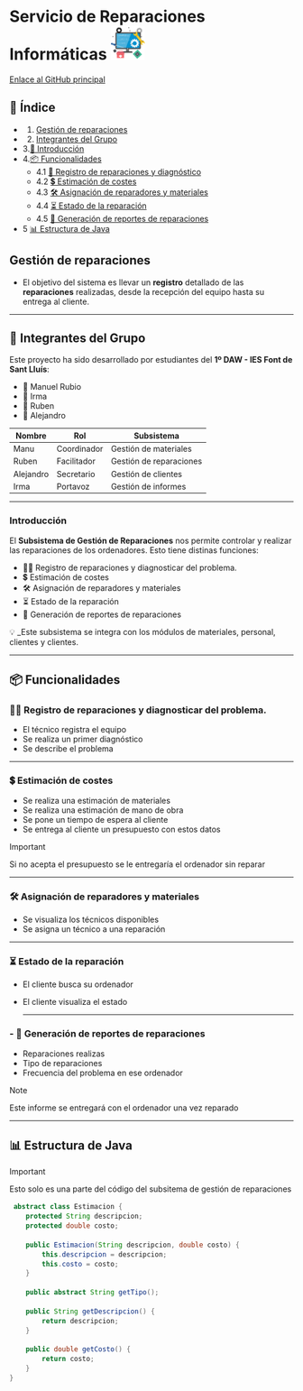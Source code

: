 # Servicio de Reparaciones Informáticas  <img src="LogoEmpresa.png" alt="Icono" width="60"/>
[Enlace al GitHub principal](https://github.com/RubenSanchezAng/Reparacion-de-ordenadores) 


## 📑 Índice
- 1. [Gestión de reparaciones](#gestión-de-reparaciones)
- 2. [ Integrantes del Grupo](#busts_in_silhouette-integrantes-del-grupo)
- 3.[📘 Introducción](#introducción)
- 4.[📦 Funcionalidades](#package-funcionalidades)
  - 4.1 [🧰 Registro de reparaciones y diagnóstico](#mechanic-registro-de-reparaciones-y-diagnosticar-del-problema)
  - 4.2 [💲 Estimación de costes](#heavy_dollar_sign-estimación-de-costes)
  - 4.3 [🛠️ Asignación de reparadores y materiales](#hammer_and_wrench-asignación-de-reparadores-y-materiales)
  - 4.4 [⏳ Estado de la reparación](#hourglass_flowing_sand-estado-de-la-reparación)
  - 4.5 [📄 Generación de reportes de reparaciones](#-page_with_curl-generación-de-reportes-de-reparaciones)
- 5 [📊 Estructura de Java](#bar_chart-estructura-de-java)

## Gestión de reparaciones

- El objetivo del sistema es llevar un **registro** detallado de las **reparaciones** realizadas,
desde la recepción del equipo hasta su entrega al cliente.


---
## :busts_in_silhouette: Integrantes del Grupo

Este proyecto ha sido desarrollado por estudiantes del **1º DAW - IES Font de Sant Lluís**:

- :bust_in_silhouette: Manuel Rubio
- :bust_in_silhouette: Irma
- :bust_in_silhouette: Ruben
- :bust_in_silhouette: Alejandro

| Nombre     | Rol   | Subsistema             |
|------------|-------|------------------------|
| Manu       | Coordinador   | Gestión de materiales  |
| Ruben      | Facilitador   | Gestión de reparaciones|
| Alejandro  |  Secretario   | Gestión de clientes    |
| Irma       |   Portavoz | Gestión de informes    |

---
### Introducción
El **Subsistema de Gestión de Reparaciones** nos permite controlar y realizar las reparaciones de los ordenadores. Esto tiene distinas funciones:
- :mechanic:	Registro de reparaciones y diagnosticar del problema.
- :heavy_dollar_sign: Estimación de costes
- :hammer_and_wrench: Asignación de reparadores y materiales
- :hourglass_flowing_sand: Estado de la reparación
- :page_with_curl: Generación de reportes de reparaciones

 :bulb: _Este subsistema se integra con los módulos de materiales, personal, clientes y clientes.

 ---

## :package: Funcionalidades

###  :mechanic:	Registro de reparaciones y diagnosticar del problema.

- El técnico registra el equipo
- Se realiza un primer diagnóstico
- Se describe el problema

---
### :heavy_dollar_sign: Estimación de costes

- Se realiza una estimación de materiales
- Se realiza una estimación de mano de obra
- Se pone un tiempo de espera al cliente
- Se entrega al cliente un presupuesto con estos datos
  
> [!IMPORTANT]  
> Si no acepta el presupuesto se le entregaría el ordenador sin reparar

---
###  :hammer_and_wrench: Asignación de reparadores y materiales

- Se visualiza los técnicos disponibles
- Se asigna un técnico a una reparación


---

###  :hourglass_flowing_sand: Estado de la reparación

- El cliente busca su ordenador
- El cliente visualiza el estado

  ---

### - :page_with_curl: Generación de reportes de reparaciones
- Reparaciones realizas
- Tipo de reparaciones
- Frecuencia del problema en ese ordenador
  
> [!NOTE]  
> Este informe se entregará con el ordenador una vez reparado

---

##  :bar_chart: Estructura de Java
> [!IMPORTANT]  
> Esto solo es una parte del código del subsitema de gestión de reparaciones
``` java
 abstract class Estimacion {
    protected String descripcion;
    protected double costo;

    public Estimacion(String descripcion, double costo) {
        this.descripcion = descripcion;
        this.costo = costo;
    }

    public abstract String getTipo();

    public String getDescripcion() {
        return descripcion;
    }

    public double getCosto() {
        return costo;
    }
}

```
